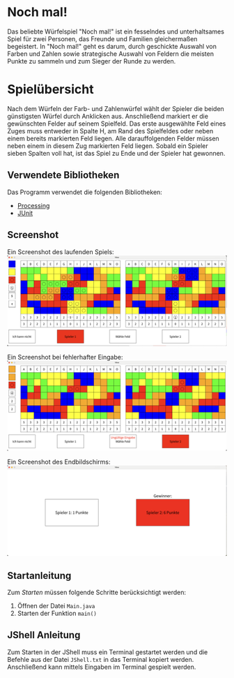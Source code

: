 # Noch mal!

Das beliebte Würfelspiel "Noch mal!" ist ein fesselndes und unterhaltsames Spiel für zwei Personen, das Freunde und Familien gleichermaßen begeistert. In "Noch mal!" geht es darum, durch geschickte Auswahl von Farben und Zahlen sowie strategische Auswahl von Feldern die meisten Punkte zu sammeln und zum Sieger der Runde zu werden.

# Spielübersicht

Nach dem Würfeln der Farb- und Zahlenwürfel wählt der Spieler die beiden günstigsten Würfel durch Anklicken aus. Anschließend markiert er die gewünschten Felder auf seinem Spielfeld. Das erste ausgewählte Feld eines Zuges muss entweder in Spalte H, am Rand des Spielfeldes oder neben einem bereits markierten Feld liegen. Alle darauffolgenden Felder müssen neben einem in diesem Zug markierten Feld liegen. Sobald ein Spieler sieben Spalten voll hat, ist das Spiel zu Ende und der Spieler hat gewonnen.

## Verwendete Bibliotheken
Das Programm verwendet die folgenden Bibliotheken:

- [Processing](https://processing.org)
- [JUnit](https://junit.org)

## Screenshot
Ein Screenshot des laufenden Spiels:
![Screenshot](screenshot.png)

Ein Screenshot bei fehlerhafter Eingabe:
![Screenshot 2](screenshot2.png)

Ein Screenshot des Endbildschirms:
![Screenshot 3](screenshot3.png)

## Startanleitung
Zum *Starten* müssen folgende Schritte berücksichtigt werden:

1. Öffnen der Datei `Main.java`
2. Starten der Funktion `main()`

## JShell Anleitung

Zum Starten in der JShell muss ein Terminal gestartet werden und die Befehle aus der Datei `JShell.txt` in das Terminal kopiert werden. Anschließend kann mittels Eingaben im Terminal gespielt werden.